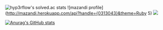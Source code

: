 ![hyp3rflow's solved.ac stats](https://github-readme-solvedac.hyp3rflow.vercel.app/api/?handle=0313043)
![mazandi profile](http://mazandi.herokuapp.com/api?handle={0313043}&theme=Ruby 5)
<img src="http://mazandi.herokuapp.com/api?handle={0313043}&theme=Ruby 5"/>
<!--
**SuBinMok/SuBinMok** is a ✨ _special_ ✨ repository because its `README.md` (this file) appears on your GitHub profile.

Here are some ideas to get you started:

- 🔭 I’m currently working on ...
- 🌱 I’m currently learning ...
- 👯 I’m looking to collaborate on ...
- 🤔 I’m looking for help with ...
- 💬 Ask me about ...
- 📫 How to reach me: ...
- 😄 Pronouns: ...
- ⚡ Fun fact: ...
-->
[![Anurag's GitHub stats](https://github-readme-stats.vercel.app/api?username=SuBinMok)](https://github.com/anuraghazra/github-readme-stats)

